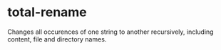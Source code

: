 # total-rename
Changes all occurences of one string to another recursively, including content, file and directory names.
